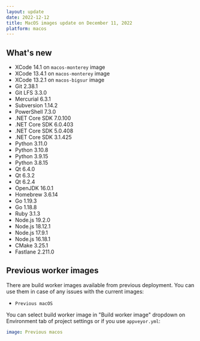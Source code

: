 ```yaml
---
layout: update
date: 2022-12-12
title: MacOS images update on December 11, 2022
platform: macos
---
```


## What's new

* XCode 14.1 on `macos-monterey` image
* XCode 13.4.1 on `macos-monterey` image
* XCode 13.2.1 on `macos-bigsur` image
* Git 2.38.1
* Git LFS 3.3.0
* Mercurial 6.3.1
* Subversion 1.14.2
* PowerShell 7.3.0
* .NET Core SDK 7.0.100
* .NET Core SDK 6.0.403
* .NET Core SDK 5.0.408
* .NET Core SDK 3.1.425
* Python 3.11.0
* Python 3.10.8
* Python 3.9.15
* Python 3.8.15
* Qt 6.4.0
* Qt 6.3.2
* Qt 6.2.4
* OpenJDK 16.0.1
* Homebrew 3.6.14
* Go 1.19.3
* Go 1.18.8
* Ruby 3.1.3
* Node.js 19.2.0
* Node.js 18.12.1
* Node.js 17.9.1
* Node.js 16.18.1
* CMake 3.25.1
* Fastlane 2.211.0

## Previous worker images

There are build worker images available from previous deployment. You can use them in case of any issues with the current images:

* `Previous macOS`

You can select build worker image in "Build worker image" dropdown on Environment tab of project settings or if you use `appveyor.yml`:

```yaml
image: Previous macos
```